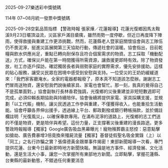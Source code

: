 
2025-09-27樂透彩中獎號碼

                                
114年 07~08月統一發票中獎號碼
                             
2025-09-28空氣品質指標
                              【警政時報 張家燁／花蓮報導】花蓮光復鄉因馬太鞍溪9月23日壩頂溢流，災區家戶滿目瘡痍，雖然雨勢一度停歇，但近日再度降下陣雨，使得救援與重建工作更添挑戰，然而，花蓮縣老人暨家庭關懷協會與志工隊伍仍不畏泥濘，挺進災區展開第三天協助行動，傳遞社會的溫暖。協會指出，目前乾糧與飲水供應尚足，重點已轉向耐保存且符合個案需求的物資。志工採取「機動配送」方式，確保災戶能在第一時間獲得所需資源，讓救援更即時有效。除了物資發放，社工亦逐戶探訪，確認獨居長者與弱勢家庭的實際需求，優先安排援助。這樣的貼心服務，讓受災民眾在困境中感受到安慰與支持。一位受災的王奶奶緩緩道來：「我們家客廳淹水，全家的電器都報廢了，原本真不知道該怎麼辦。謝謝志工們冒雨送物資，還安慰我們說後續家具、家電也會幫忙。那一刻，我真的覺得自己不是孤單面對。」協會副執行長林香君強調，光復鄉的災後重建並非短短數週即可完成，必須仰賴長期協助與持續陪伴。協會後續將提供家電、家具採購支援，並規劃「以工代賑」機制，讓災民透過工作參與重建，不僅獲得收入，也能重拾生活動能。協會呼籲各界伸出援手，透過線上平台、郵政劃撥或銀行轉帳捐款，並於備註欄註明「光復風災」，以確保專款專用。在滿布泥濘的道路上，光復鄉的志工們送的不僅是物資，更是陪伴與希望。這份力量，正支撐著災後重建的漫長路途。更多警政時報報導【獨家】Google廣告吸血黑幕曝光！寵物殯葬霸主怒控：惡意點擊如搶劫、廣告費暴增3倍竟換來殭屍流量【獨家】基督徒假聖名吸金實錄（上）以「同工」之名行詐騙之實？張偉德黃金跟單事件揭密！東部新聞報導一次看，專門提供花蓮、台東今日最新即時地方新聞快報。無論是地方事件、經濟發展、文化活動，還是生活大小事，讓您一次掌握所有東部地方新聞。立即點擊，掌握花蓮縣、台東縣的最新動態，不錯過任何重要消息
